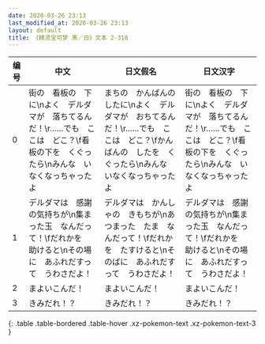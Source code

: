 ```yaml
---
date: 2020-03-26 23:13
last_modified_at: 2020-03-26 23:13
layout: default
title: 《精灵宝可梦 黑／白》文本 2-318
---
```

| 编号 | 中文 | 日文假名 | 日文汉字 |
| ---- | ---- | ---- | --- |
| 0 | 街の　看板の　下に\nよく　デルダマが　落ちてるんだ！\r……でも　ここは　どこ？\f看板の下を　くぐったら\nみんな　いなくなっちゃったよ | まちの　かんばんのしたに\nよく　デルダマが　おちてるんだ！\r……でも　ここは　どこ？\fかんばんの　したを　くぐったら\nみんな　いなくなっちゃったよ | 街の　看板の　下に\nよく　デルダマが　落ちてるんだ！\r……でも　ここは　どこ？\f看板の下を　くぐったら\nみんな　いなくなっちゃったよ |
| 1 | デルダマは　感謝の気持ちが\n集まった玉　なんだって！\fだれかを　助けると\nその場に　あふれだすって　うわさだよ！ | デルダマは　かんしゃの　きもちが\nあつまった　たま　なんだって！\fだれかを　たすけると\nそのばに　あふれだすって　うわさだよ！ | デルダマは　感謝の気持ちが\n集まった玉　なんだって！\fだれかを　助けると\nその場に　あふれだすって　うわさだよ！ |
| 2 | まよいこんだ！ | まよいこんだ！ | まよいこんだ！ |
| 3 | きみだれ！？ | きみだれ！？ | きみだれ！？ |
{: .table .table-bordered .table-hover .xz-pokemon-text .xz-pokemon-text-3 }